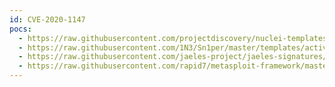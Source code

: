 ```yaml
---
id: CVE-2020-1147
pocs:
  - https://raw.githubusercontent.com/projectdiscovery/nuclei-templates/master/cves/CVE-2020-1147.yaml
  - https://raw.githubusercontent.com/1N3/Sn1per/master/templates/active/CVE-2020-1147_-_Remote_Code_Execution_in_Microsoft_SharePoint_Server.sh
  - https://raw.githubusercontent.com/jaeles-project/jaeles-signatures/master/cves/ms-sharepoint-rce-cve-2020-1147.yaml
  - https://raw.githubusercontent.com/rapid7/metasploit-framework/master/modules/exploits/windows/http/sharepoint_data_deserialization.rb
---
```

